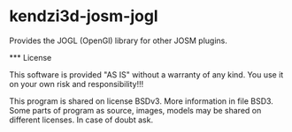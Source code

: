 kendzi3d-josm-jogl
==================

Provides the JOGL (OpenGl) library for other JOSM plugins.


*** License

This software is provided "AS IS" without a warranty of any kind.  You use it on your own risk and responsibility!!!

This program is shared on license BSDv3. More information in file BSD3.
Some parts of program as source, images, models may be shared on different licenses. In case of doubt ask.